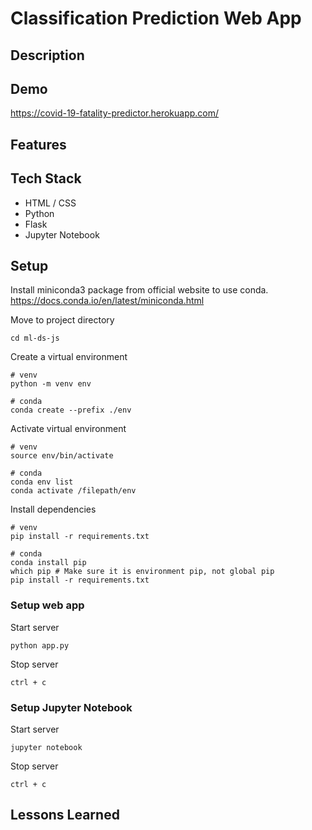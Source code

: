 # Classification Prediction Web App

## Description

## Demo

https://covid-19-fatality-predictor.herokuapp.com/

## Features

## Tech Stack

- HTML / CSS
- Python
- Flask
- Jupyter Notebook

## Setup

Install miniconda3 package from official website to use conda.
https://docs.conda.io/en/latest/miniconda.html

Move to project directory

```
cd ml-ds-js
```

Create a virtual environment

```
# venv
python -m venv env

# conda
conda create --prefix ./env
```

Activate virtual environment

```
# venv
source env/bin/activate

# conda
conda env list
conda activate /filepath/env
```

Install dependencies

```
# venv
pip install -r requirements.txt

# conda
conda install pip
which pip # Make sure it is environment pip, not global pip
pip install -r requirements.txt
```

### Setup web app

Start server

```
python app.py
```

Stop server

```
ctrl + c
```

### Setup Jupyter Notebook

Start server

```
jupyter notebook
```

Stop server

```
ctrl + c
```

## Lessons Learned
